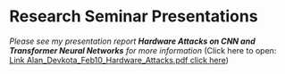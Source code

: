 # Research Seminar Presentations

_Please see my presentation report **Hardware Attacks on CNN and Transformer Neural Networks** for more information_ (Click here to open: [Link Alan_Devkota_Feb10_Hardware_Attacks.pdf click here](./Alan_Devkota_Feb10_Hardware_Attacks.pdf))